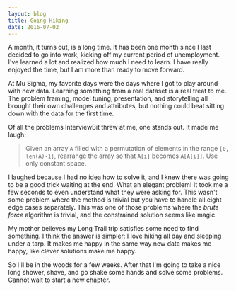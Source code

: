 ```yaml
---
layout: blog
title: Going Hiking
date: 2016-07-02
---
```


A month, it turns out, is a long time. It has been one month since I last decided to go into work, kicking off my current period of unemployment. I've learned a lot and realized how much I need to learn. I have really enjoyed the time, but I am more than ready to move forward.

At Mu Sigma, my favorite days were the days where I got to play around with new data. Learning something from a real dataset is a real treat to me. The problem framing, model tuning, presentation, and storytelling all brought their own challenges and attributes, but nothing could beat sitting down with the data for the first time.

Of all the problems InterviewBit threw at me, one stands out. It made me laugh:

> Given an array `A` filled with a permutation of elements in the range `[0, len(A)-1]`, rearrange the array so that `A[i]` becomes `A[A[i]]`. Use only constant space.

I laughed because I had no idea how to solve it, and I knew there was going to be a good trick waiting at the end. What an elegant problem! It took me a few seconds to even understand what they were asking for. This wasn't some problem where the method is trivial but you have to handle all eight edge cases separately. This was one of those problems where the *brute force* algorithm is trivial, and the constrained solution seems like magic.

My mother believes my Long Trail trip satisfies some need to find something. I think the answer is simpler: I love hiking all day and sleeping under a tarp. It makes me happy in the same way new data makes me happy, like clever solutions make me happy.

So I'll be in the woods for a few weeks. After that I'm going to take a nice long shower, shave, and go shake some hands and solve some problems. Cannot wait to start a new chapter.
